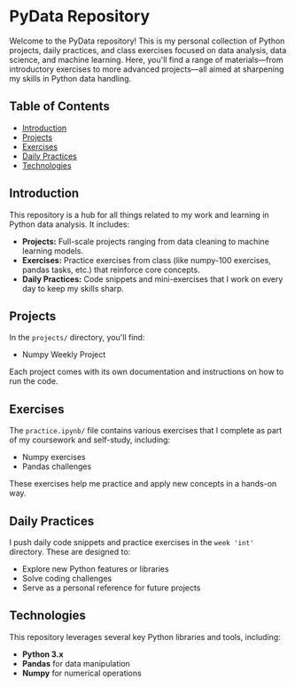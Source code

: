 # PyData Repository

Welcome to the PyData repository! This is my personal collection of Python projects, daily practices, and class exercises focused on data analysis, data science, and machine learning. Here, you'll find a range of materials—from introductory exercises to more advanced projects—all aimed at sharpening my skills in Python data handling.

## Table of Contents

- [Introduction](#introduction)
- [Projects](#projects)
- [Exercises](#exercises)
- [Daily Practices](#daily-practices)
- [Technologies](#technologies)


## Introduction

This repository is a hub for all things related to my work and learning in Python data analysis. It includes:

- **Projects:** Full-scale projects ranging from data cleaning to machine learning models.
- **Exercises:** Practice exercises from class (like numpy-100 exercises, pandas tasks, etc.) that reinforce core concepts.
- **Daily Practices:** Code snippets and mini-exercises that I work on every day to keep my skills sharp.

## Projects

In the `projects/` directory, you'll find:

- Numpy Weekly Project


Each project comes with its own documentation and instructions on how to run the code.

## Exercises

The `practice.ipynb/` file contains various exercises that I complete as part of my coursework and self-study, including:

- Numpy exercises
- Pandas challenges


These exercises help me practice and apply new concepts in a hands-on way.

## Daily Practices

I push daily code snippets and practice exercises in the `week 'int'` directory. These are designed to:

- Explore new Python features or libraries
- Solve coding challenges
- Serve as a personal reference for future projects

## Technologies

This repository leverages several key Python libraries and tools, including:

- **Python 3.x**
- **Pandas** for data manipulation
- **Numpy** for numerical operations


